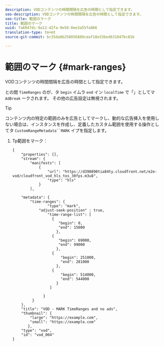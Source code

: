 ```yaml
---
description: VODコンテンツの時間間隔を広告の時間として指定できます。
seo-description: VODコンテンツの時間間隔を広告の時間として指定できます。
seo-title: 範囲のマーク
title: 範囲のマーク
uuid: fa6047dc-9a12-42fa-9e58-8ee3a55fa866
translation-type: tm+mt
source-git-commit: bc35da8b258056809ceaf18e33bed631047bc81b

---
```



# 範囲のマーク {#mark-ranges}

VODコンテンツの時間間隔を広告の時間として指定できます。

との間 `TimeRanges` のが、タ `begin` イムラ `end` イン `localTime` で「」としてマ `AdBreak` ークされます。 その他の広告設定は無視されます。

>[!TIP]
>
>コンテンツ内の特定の範囲のみを広告としてマークし、動的な広告挿入を使用しない場合は、インスタンスを作成し、定義したカスタム範囲を使用する操作としてタ `CustomRangeMetadata``MARK` イプを指定します。

1. Tp範囲をマーク：

   ```
   {   
       "properties": [],
       "stream": {
           "manifests": [
               {
                   "url": "https://d398890tia84ty.cloudfront.net/e2e-vod/cloudfront_vod_hls_tos_30fps.m3u8",
                   "type": "hls"
               }
           ],
   
       "metadata": {
           "time-ranges": {
                   "type": "mark",
               "adjust-seek-position" : true,   
                   "time-range-list": [
                     {
                        "begin": 0,
                        "end": 15000
                       },
                     {
                        "begin": 69000,
                        "end": 99000
                       },
                     {
                         "begin": 251000,
                         "end": 281000
                       },
                     {
                         "begin": 514000,
                         "end": 544000
                       }
                    ]
   
                 }
            }           
       },   
       "title": "VOD - MARK TimeRanges and no ads",
       "thumbnail": {
           "large": "https://example.com",
           "small": "https://example.com"
          },
       "type": "vod",
       "id": "vod_004"
   }
   ```
